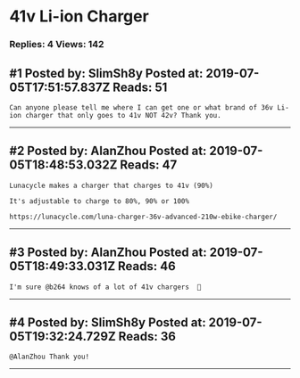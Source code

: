# 41v Li-ion Charger

### Replies: 4 Views: 142

## \#1 Posted by: SlimSh8y Posted at: 2019-07-05T17:51:57.837Z Reads: 51

```
Can anyone please tell me where I can get one or what brand of 36v Li-ion charger that only goes to 41v NOT 42v? Thank you.
```

---
## \#2 Posted by: AlanZhou Posted at: 2019-07-05T18:48:53.032Z Reads: 47

```
Lunacycle makes a charger that charges to 41v (90%)

It's adjustable to charge to 80%, 90% or 100%

https://lunacycle.com/luna-charger-36v-advanced-210w-ebike-charger/
```

---
## \#3 Posted by: AlanZhou Posted at: 2019-07-05T18:49:33.031Z Reads: 46

```
I'm sure @b264 knows of a lot of 41v chargers  🤪
```

---
## \#4 Posted by: SlimSh8y Posted at: 2019-07-05T19:32:24.729Z Reads: 36

```
@AlanZhou Thank you!
```

---
